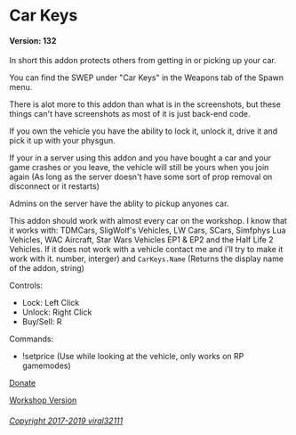 # Car Keys
#### Version: 132

In short this addon protects others from getting in or picking up your car.

You can find the SWEP under "Car Keys" in the Weapons tab of the Spawn menu.

There is alot more to this addon than what is in the screenshots, but these things can't have screenshots as most of it is just back-end code.

If you own the vehicle you have the ability to lock it, unlock it, drive it and pick it up with your physgun.

If your in a server using this addon and you have bought a car and your game crashes or you leave, the vehicle will still be yours when you join again (As long as the server doesn't have some sort of prop removal on disconnect or it restarts)

Admins on the server have the ablity to pickup anyones car.

This addon should work with almost every car on the workshop. I know that it works with: TDMCars, SligWolf's Vehicles, LW Cars, SCars, Simfphys Lua Vehicles, WAC Aircraft, Star Wars Vehicles EP1 & EP2 and the Half Life 2 Vehicles. If it does not work with a vehicle contact me and i'll try to make it work with it. number, interger) and `CarKeys.Name` (Returns the display name of the addon, string)

Controls:
- Lock: Left Click
- Unlock: Right Click
- Buy/Sell: R

Commands:
- !setprice <amount> (Use while looking at the vehicle, only works on RP gamemodes)

[Donate](https://viral32111.com/donate)

[Workshop Version](https://steamcommunity.com/sharedfiles/filedetails/?id=864523561)

###### [Copyright 2017-2019 viral32111](LICENCE.txt)